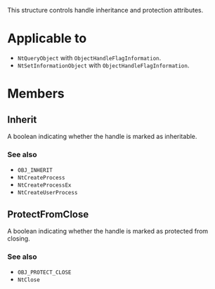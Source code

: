 This structure controls handle inheritance and protection attributes.

# Applicable to
 - `NtQueryObject` with `ObjectHandleFlagInformation`.
 - `NtSetInformationObject` with `ObjectHandleFlagInformation`.

# Members

## Inherit
A boolean indicating whether the handle is marked as inheritable.

### See also
 - `OBJ_INHERIT`
 - `NtCreateProcess`
 - `NtCreateProcessEx`
 - `NtCreateUserProcess`

## ProtectFromClose
A boolean indicating whether the handle is marked as protected from closing.

### See also
 - `OBJ_PROTECT_CLOSE`
 - `NtClose`
